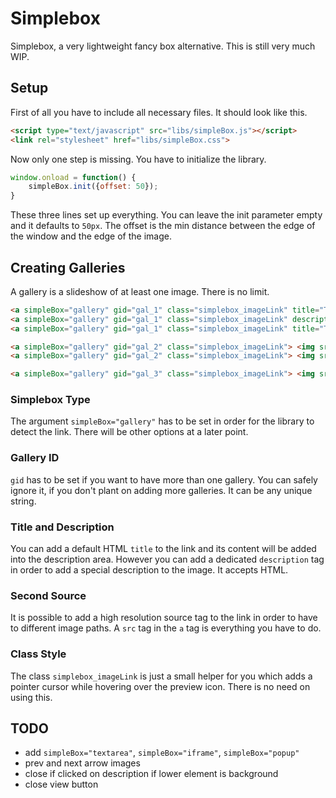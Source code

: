 # Simplebox
Simplebox, a very lightweight fancy box alternative. This is still very much WIP.

## Setup
First of all you have to include all necessary files. It should look like this.
```html
<script type="text/javascript" src="libs/simpleBox.js"></script>
<link rel="stylesheet" href="libs/simpleBox.css">
```

Now only one step is missing. You have to initialize the library.
```javascript
window.onload = function() {
	simpleBox.init({offset: 50});
}
```
These three lines set up everything. You can leave the init parameter empty and it defaults to `50px`. The offset is the min distance between the edge of the window and the edge of the image.

## Creating Galleries
A gallery is a slideshow of at least one image. There is no limit.
```html
<a simpleBox="gallery" gid="gal_1" class="simplebox_imageLink" title="This title is also displayed inside of the description area" src="test_1_highres.jpg"> <img src="test_1.jpg"> </a>
<a simpleBox="gallery" gid="gal_1" class="simplebox_imageLink" description="This image has no title but a dedicated description tag.<br>You can use HTML tags in here"> <img src="test_2.jpg"> </a>
<a simpleBox="gallery" gid="gal_1" class="simplebox_imageLink" title="This title will be overwritten ..." description="... by this description."> <img src="test_3.jpg"> </a>

<a simpleBox="gallery" gid="gal_2" class="simplebox_imageLink"> <img src="test_1.jpg"> </a>
<a simpleBox="gallery" gid="gal_2" class="simplebox_imageLink"> <img src="test_2.jpg"> </a>

<a simpleBox="gallery" gid="gal_3" class="simplebox_imageLink"> <img src="test_3.jpg"> </a>
```
### Simplebox Type
The argument `simpleBox="gallery"` has to be set in order for the library to detect the link. There will be other options at a later point.

### Gallery ID
`gid` has to be set if you want to have more than one gallery. You can safely ignore it, if you don't plant on adding more galleries. It can be any unique string. 

### Title and Description
You can add a default HTML `title` to the link and its content will be added into the description area. However you can add a dedicated `description` tag in order to add a special description to the image. It accepts HTML.

### Second Source
It is possible to add a high resolution source tag to the link in order to have to different image paths. A `src` tag in the `a` tag is everything you have to do.

### Class Style
The class `simplebox_imageLink` is just a small helper for you which adds a pointer cursor while hovering over the preview icon. There is no need on using this.

## TODO
- add `simpleBox="textarea"`, `simpleBox="iframe"`, `simpleBox="popup"`
- prev and next arrow images
- close if clicked on description if lower element is background
- close view button